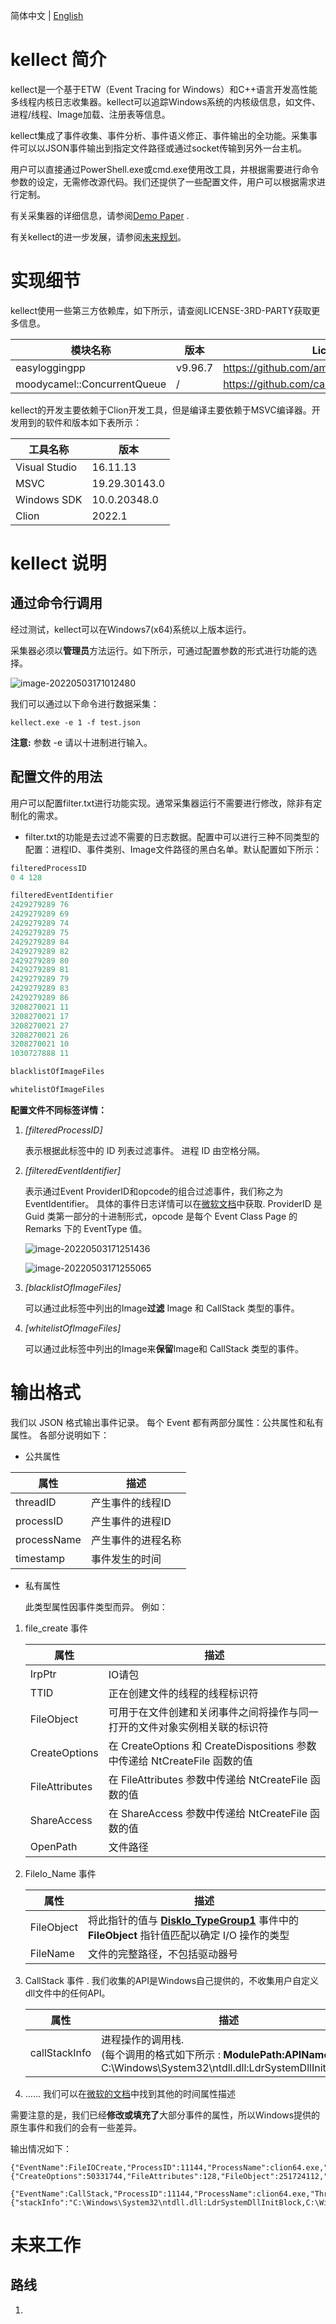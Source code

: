 简体中文 | [English](./README.md)
# kellect 简介

kellect是一个基于ETW（Event Tracing for Windows）和C++语言开发高性能多线程内核日志收集器。kellect可以追踪Windows系统的内核级信息，如文件、进程/线程、Image加载、注册表等信息。

kellect集成了事件收集、事件分析、事件语义修正、事件输出的全功能。采集事件可以以JSON事件输出到指定文件路径或通过socket传输到另外一台主机。

用户可以直接通过PowerShell.exe或cmd.exe使用改工具，并根据需要进行命令参数的设定，无需修改源代码。我们还提供了一些配置文件，用户可以根据需求进行定制。

有关采集器的详细信息，请参阅[Demo Paper](./demoPaper.pdf) .

有关kellect的进一步发展，请参阅[未来规划](#roadmap)。



# **实现细节**

kellect使用一些第三方依赖库，如下所示，请查阅LICENSE-3RD-PARTY获取更多信息。


| 模块名称                        | 版本      | License链接                                     |
|-----------------------------|---------|-----------------------------------------------|
| easyloggingpp               | v9.96.7 | https://github.com/amraynonweb/easyloggingpp  |
| moodycamel::ConcurrentQueue | /       | https://github.com/cameron314/concurrentqueue |

kellect的开发主要依赖于Clion开发工具，但是编译主要依赖于MSVC编译器。开发用到的软件和版本如下表所示：

| 工具名称          | 版本  |
|---------------|-----|
| Visual Studio |   16.11.13|
| MSVC          |  19.29.30143.0  |
| Windows SDK   |  10.0.20348.0  |
| Clion         |   2022.1  |

# **kellect 说明**

## **通过命令行调用**

经过测试，kellect可以在Windows7(x64)系统以上版本运行。

采集器必须以**管理员**方法运行。如下所示，可通过配置参数的形式进行功能的选择。

![image-20220503171012480](images/command.png)

我们可以通过以下命令进行数据采集：


   ```
   kellect.exe -e 1 -f test.json
   ```

**注意:** 参数 -e 请以十进制进行输入。


## **配置文件的用法**

用户可以配置filter.txt进行功能实现。通常采集器运行不需要进行修改，除非有定制化的需求。

- filter.txt的功能是去过滤不需要的日志数据。配置中可以进行三种不同类型的配置：进程ID、事件类别、Image文件路径的黑白名单。默认配置如下所示：

```c++
filteredProcessID
0 4 128

filteredEventIdentifier
2429279289 76
2429279289 69
2429279289 74
2429279289 75
2429279289 84
2429279289 82
2429279289 80
2429279289 81
2429279289 79
2429279289 83
2429279289 86
3208270021 11
3208270021 17
3208270021 27
3208270021 26
3208270021 10
1030727888 11

blacklistOfImageFiles

whitelistOfImageFiles
```

**配置文件不同标签详情：**

1. *[filteredProcessID]*

   表示根据此标签中的 ID 列表过滤事件。 进程 ID 由空格分隔。

2. *[filteredEventIdentifier]*

   表示通过Event ProviderID和opcode的组合过滤事件，我们称之为EventIdentifier。 具体的事件日志详情可以在[微软文档](https://docs.microsoft.com/en-us/windows/win32/etw/fileio)中获取. ProviderID 是 Guid 类第一部分的十进制形式，opcode 是每个 Event Class Page 的 Remarks 下的 EventType 值。

   ![image-20220503171251436](images/eventType.png)

   ![image-20220503171255065](images/guid.png)

3. *[blacklistOfImageFiles]*

   可以通过此标签中列出的Image**过滤** Image 和 CallStack 类型的事件。

4. *[whitelistOfImageFiles]*

   可以通过此标签中列出的Image来**保留**Image和 CallStack 类型的事件。

# **输出格式**

我们以 JSON 格式输出事件记录。 每个 Event 都有两部分属性：公共属性和私有属性。 各部分说明如下：

- 公共属性

| 属性          | 描述                                      |
|-------------|-----------------------------------------|
| threadID    | 产生事件的线程ID                               |
| processID   | 产生事件的进程ID                               |
| processName | 产生事件的进程名称                               |
| timestamp   | 事件发生的时间 |

- 私有属性

  此类型属性因事件类型而异。 例如：

1. file_create 事件

   | 属性    |描述           |
   |------------------|--------|
   | IrpPtr         | IO请包                  |
   | TTID           | 正在创建文件的线程的线程标识符                |
   | FileObject     | 可用于在文件创建和关闭事件之间将操作与同一打开的文件对象实例相关联的标识符   |
   | CreateOptions  | 在 CreateOptions 和 CreateDispositions 参数中传递给 NtCreateFile 函数的值 |
   | FileAttributes | 在 FileAttributes 参数中传递给 NtCreateFile 函数的值         |
   | ShareAccess    | 在 ShareAccess 参数中传递给 NtCreateFile 函数的值                |
   | OpenPath       | 文件路径                             |

2. FileIo_Name 事件

   |   属性     | 描述            | 
   |---------------|--------|
   | FileObject | 将此指针的值与 [**DiskIo_TypeGroup1**](https://docs.microsoft.com/en-us/windows/win32/etw/diskio-typegroup1) 事件中的 **FileObject** 指针值匹配以确定 I/O 操作的类型 |
   | FileName   | 文件的完整路径，不包括驱动器号    |


3. CallStack 事件 . 我们收集的API是Windows自己提供的，不收集用户自定义dll文件中的任何API。

   | 属性             | 描述                   |
   |-------------------------------|--------|
   | callStackInfo | 进程操作的调用栈.<br />  (每个调用的格式如下所示 : **ModulePath:APIName**, 如:  C:\Windows\System32\ntdll.dll:LdrSystemDllInitBlock) |

4. ...... 我们可以在[微软的文档](https://docs.microsoft.com/en-us/windows/win32/etw/msnt-systemtrace)中找到其他的时间属性描述 

需要注意的是，我们已经**修改或填充了**大部分事件的属性，所以Windows提供的原生事件和我们的会有一些差异。

输出情况如下：
```
{"EventName":FileIOCreate,"ProcessID":11144,"ProcessName":clion64.exe,"ThreadID":15692,"TimeStamp":132959694278638867,"arguments":{"CreateOptions":50331744,"FileAttributes":128,"FileObject":251724112,"IrpPtr":116229640,"OpenPath":"C:\Users\Administrator\AppData\Local\JetBrains\CLion2022.1\caches\contentHashes.dat.keystream.len","ShareAccess":7,"TTID":15692}}

{"EventName":CallStack,"ProcessID":11144,"ProcessName":clion64.exe,"ThreadID":15692,"TimeStamp":132959694278638867,"arguments":{"stackInfo":"C:\Windows\System32\ntdll.dll:LdrSystemDllInitBlock,C:\Windows\System32\ntdll.dll:LdrSystemDllInitBlock,C:\Windows\System32\ntdll.dll:LdrSystemDllInitBlock,C:\Windows\System32\ntdll.dll:LdrSystemDllInitBlock,C:\Windows\System32\ntdll.dll:LdrSystemDllInitBlock,C:\Windows\System32\ntdll.dll:LdrSystemDllInitBlock,C:\Windows\System32\ntdll.dll:LdrSystemDllInitBlock,C:\Windows\System32\ntdll.dll:LdrSystemDllInitBlock,C:\Windows\System32\ntdll.dll:LdrSystemDllInitBlock,C:\Windows\System32\ntdll.dll:LdrSystemDllInitBlock,C:\Windows\System32\ntdll.dll:LdrSystemDllInitBlock,C:\Windows\System32\ntdll.dll:LdrSystemDllInitBlock,C:\Windows\System32\ntdll.dll:LdrSystemDllInitBlock,C:\Windows\System32\ntdll.dll:RtlCaptureStackContext"}}
```

# 未来工作

## **路线**

1. 










